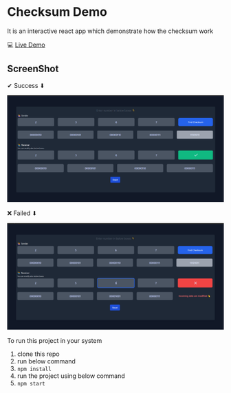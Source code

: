 # Checksum Demo

It is an interactive react app which demonstrate how the checksum work

💻 [Live Demo](https://checksumdemo.netlify.app/)

## ScreenShot
✔ Success ⬇

!["when everything is ok"](./readmeimgs/checksum1.png)

❌ Failed ⬇

!["when it is failed"](./readmeimgs/checksum2.png)

To run this project in your system
1. clone this repo
2. run below command
3. `npm install`
4. run the project using below command
5. `npm start`
